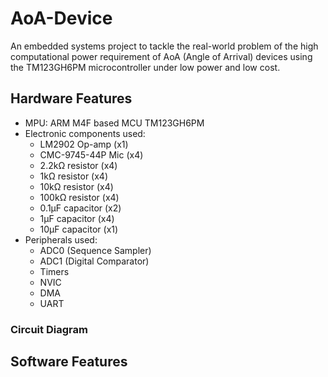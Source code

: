 # AoA-Device
An embedded systems project to tackle the real-world problem of the high computational power requirement of AoA (Angle of Arrival) devices using the TM123GH6PM microcontroller under low power and low cost. 

## Hardware Features
- MPU:  ARM M4F based MCU TM123GH6PM
- Electronic components used:
    - LM2902 Op-amp (x1)
    - CMC-9745-44P Mic (x4)
    - 2.2kΩ resistor (x4)
    - 1kΩ resistor (x4)
    - 10kΩ resistor (x4)
    - 100kΩ resistor (x4)
    - 0.1μF capacitor (x2) 
    - 1μF capacitor (x4)
    - 10μF capacitor (x1)
- Peripherals used: 
    - ADC0 (Sequence Sampler)
    - ADC1 (Digital Comparator)
    - Timers
    - NVIC
    - DMA
    - UART

### Circuit Diagram


## Software Features